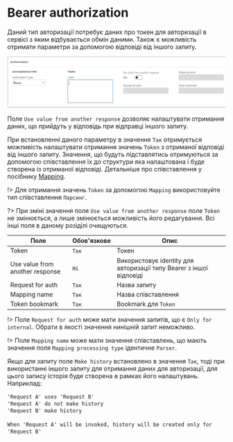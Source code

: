 # Bearer authorization

Даний тип авторизації потребує даних про токен для авторизації в сервісі з яким відбувається обмін даними.
Також є можливість отримати параметри за допомогою відповіді від іншого запиту.

![](../_media/requestParameter_7.png)

Поле `Use value from another response` дозволяє налаштувати отримання даних, що прийдуть у відповідь при відправці іншого запиту.

При встановленні даного параметру в значення `Так` отримується можливість налаштувати отримання значень `Token` з отриманої відповіді від іншого запиту.
Значення, що будуть підставлятись отримуються за допомогою співставлення їх до структури яка налаштована і буде створена із отриманої відповіді. Детальніше про співставлення у посібнику [Mapping](/ua/mapping.md).

!> Для отримання значень `Token` за допомогою `Mapping` використовуйте тип співставлення `Парсинг`.

?> При зміні значення поля `Use value from another response` поле `Token` не змінюється, а лише змінюється можливість його редагування. Всі інші поля в даному розіділі очищуються.

| Поле                            | Обов'язкове      | Опис                                                                |
| ------------------------------- | ---------------- | ------------------------------------------------------------------- |
| Token                           | <code>Так</code> | Токен                                                               |
| Use value from another response | <code>Ні</code>  | Використовує identity для авторизації типу Bearer з іншої відповіді |
| Request for auth                | <code>Так</code> | Назва запиту                                                        |
| Mapping name                    | <code>Так</code> | Назва співставлення                                                 |
| Token bookmark                  | <code>Так</code> | Bookmark для `Token`                                                |

!> Поле `Request for auth` може мати значення запитів, що є `Only for internal`. Обрати в якості значення нинішній запит неможливо.

!> Поле `Mapping name` може мати значення співставлень, що мають значення поля `Mapping processing type` ідентичне `Parser`.

Якщо для запиту поле `Make history` встановлено в значення `Так`, тоді при використанні іншого запиту для отримання даних для авторизації, для цього запису історія буде створена в рамках його налаштувань. Наприклад:

```text
'Request A' uses 'Request B'
'Request A' do not make history
'Request B' make history

When 'Request A' will be invoked, history will be created only for 'Request B'
```
